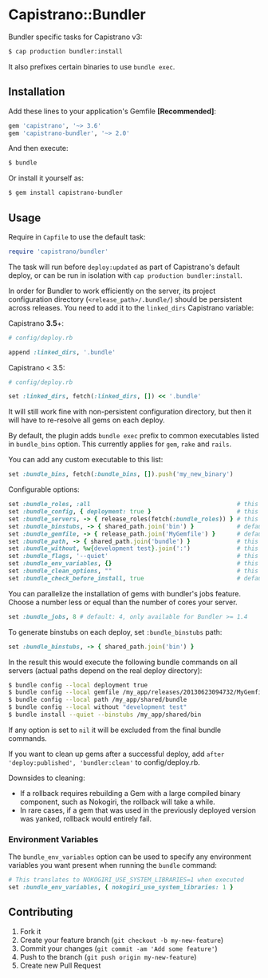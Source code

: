 # Capistrano::Bundler

Bundler specific tasks for Capistrano v3:

```sh
$ cap production bundler:install
```

It also prefixes certain binaries to use `bundle exec`.

## Installation

Add these lines to your application's Gemfile **[Recommended]**:

```ruby
gem 'capistrano', '~> 3.6'
gem 'capistrano-bundler', '~> 2.0'
```

And then execute:

```sh
$ bundle
```

Or install it yourself as:

```sh
$ gem install capistrano-bundler
```

## Usage

Require in `Capfile` to use the default task:

```ruby
require 'capistrano/bundler'
```

The task will run before `deploy:updated` as part of Capistrano's default deploy, or can be run in isolation with `cap production bundler:install`.

In order for Bundler to work efficiently on the server, its project configuration directory (`<release_path>/.bundle/`) should be persistent across releases.
You need to add it to the `linked_dirs` Capistrano variable:

Capistrano **3.5**+:

```ruby
# config/deploy.rb

append :linked_dirs, '.bundle'
```

Capistrano < 3.5:

```ruby
# config/deploy.rb

set :linked_dirs, fetch(:linked_dirs, []) << '.bundle'
```

It will still work fine with non-persistent configuration directory, but then it will have to re-resolve all gems on each deploy.

By default, the plugin adds `bundle exec` prefix to common executables listed in `bundle_bins` option. This currently applies for `gem`, `rake` and `rails`.

You can add any custom executable to this list:

```ruby
set :bundle_bins, fetch(:bundle_bins, []).push('my_new_binary')
```

Configurable options:

```ruby
set :bundle_roles, :all                                         # this is default
set :bundle_config, { deployment: true }                        # this is default
set :bundle_servers, -> { release_roles(fetch(:bundle_roles)) } # this is default
set :bundle_binstubs, -> { shared_path.join('bin') }            # default: nil
set :bundle_gemfile, -> { release_path.join('MyGemfile') }      # default: nil
set :bundle_path, -> { shared_path.join('bundle') }             # this is default. set it to nil to use bundler's default path
set :bundle_without, %w{development test}.join(':')             # this is default
set :bundle_flags, '--quiet'                                    # this is default
set :bundle_env_variables, {}                                   # this is default
set :bundle_clean_options, ""                                   # this is default. Use "--dry-run" if you just want to know what gems would be deleted, without actually deleting them
set :bundle_check_before_install, true                          # default: true. Set this to false to bypass running `bundle check` before executing `bundle install`
```

You can parallelize the installation of gems with bundler's jobs feature.
Choose a number less or equal than the number of cores your server.

```ruby
set :bundle_jobs, 8 # default: 4, only available for Bundler >= 1.4
```

To generate binstubs on each deploy, set `:bundle_binstubs` path:

```ruby
set :bundle_binstubs, -> { shared_path.join('bin') }
```

In the result this would execute the following bundle commands on all servers
(actual paths depend on the real deploy directory):

```sh
$ bundle config --local deployment true
$ bundle config --local gemfile /my_app/releases/20130623094732/MyGemfile
$ bundle config --local path /my_app/shared/bundle
$ bundle config --local without "development test"
$ bundle install --quiet --binstubs /my_app/shared/bin
```

If any option is set to `nil` it will be excluded from the final bundle commands.

If you want to clean up gems after a successful deploy, add `after 'deploy:published', 'bundler:clean'` to config/deploy.rb.

Downsides to cleaning:

* If a rollback requires rebuilding a Gem with a large compiled binary component, such as Nokogiri, the rollback will take a while.
* In rare cases, if a gem that was used in the previously deployed version was yanked, rollback would entirely fail.

### Environment Variables

The `bundle_env_variables` option can be used to specify any environment variables you want present when running the `bundle` command:

```ruby
# This translates to NOKOGIRI_USE_SYSTEM_LIBRARIES=1 when executed
set :bundle_env_variables, { nokogiri_use_system_libraries: 1 }
```

## Contributing

1. Fork it
2. Create your feature branch (`git checkout -b my-new-feature`)
3. Commit your changes (`git commit -am 'Add some feature'`)
4. Push to the branch (`git push origin my-new-feature`)
5. Create new Pull Request
